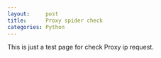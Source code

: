 ```yaml
---
layout:     post
title:      Proxy spider check
categories: Python
---
```


This is just a test page for check Proxy ip request.